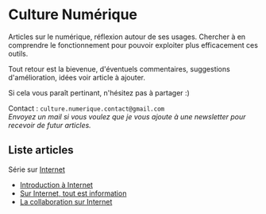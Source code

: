 # Culture Numérique

Articles sur le numérique, réflexion autour de ses usages. Chercher à en comprendre le
fonctionnement pour pouvoir exploiter plus efficacement ces outils.

Tout retour est la bievenue, d'éventuels commentaires, suggestions d'amélioration, idées voir article à ajouter.  

Si cela vous paraît pertinant, n'hésitez pas à partager :)

Contact : `culture.numerique.contact@gmail.com`  
*Envoyez un mail si vous voulez que je vous ajoute à une newsletter pour recevoir de futur articles.*

## Liste articles

Série sur [Internet](Internet/)
- [Introduction à Internet](Internet/introduction_internet.md)
- [Sur Internet, tout est information](Internet/sur_internet_tout_est_information.md)
- [La collaboration sur Internet](Internet/collaboration_sur_internet.md)
